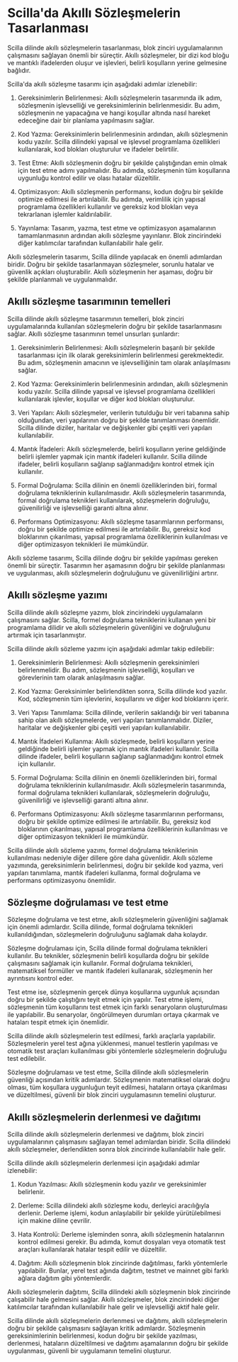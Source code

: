 
# Scilla'da Akıllı Sözleşmelerin Tasarlanması

Scilla dilinde akıllı sözleşmelerin tasarlanması, blok zinciri uygulamalarının çalışmasını sağlayan önemli bir süreçtir. Akıllı sözleşmeler, bir dizi kod bloğu ve mantıklı ifadelerden oluşur ve işlevleri, belirli koşulların yerine gelmesine bağlıdır.

Scilla'da akıllı sözleşme tasarımı için aşağıdaki adımlar izlenebilir:

1.  Gereksinimlerin Belirlenmesi: Akıllı sözleşmelerin tasarımında ilk adım, sözleşmenin işlevselliği ve gereksinimlerinin belirlenmesidir. Bu adım, sözleşmenin ne yapacağına ve hangi koşullar altında nasıl hareket edeceğine dair bir planlama yapılmasını sağlar.
    
2.  Kod Yazma: Gereksinimlerin belirlenmesinin ardından, akıllı sözleşmenin kodu yazılır. Scilla dilindeki yapısal ve işlevsel programlama özellikleri kullanılarak, kod blokları oluşturulur ve ifadeler belirtilir.
    
3.  Test Etme: Akıllı sözleşmenin doğru bir şekilde çalıştığından emin olmak için test etme adımı yapılmalıdır. Bu adımda, sözleşmenin tüm koşullarına uygunluğu kontrol edilir ve olası hatalar düzeltilir.
    
4.  Optimizasyon: Akıllı sözleşmenin performansı, kodun doğru bir şekilde optimize edilmesi ile artırılabilir. Bu adımda, verimlilik için yapısal programlama özellikleri kullanılır ve gereksiz kod blokları veya tekrarlanan işlemler kaldırılabilir.
    
5.  Yayınlama: Tasarım, yazma, test etme ve optimizasyon aşamalarının tamamlanmasının ardından akıllı sözleşme yayınlanır. Blok zincirindeki diğer katılımcılar tarafından kullanılabilir hale gelir.
    

Akıllı sözleşmelerin tasarımı, Scilla dilinde yapılacak en önemli adımlardan biridir. Doğru bir şekilde tasarlanmayan sözleşmeler, sorunlu hatalar ve güvenlik açıkları oluşturabilir. Akıllı sözleşmenin her aşaması, doğru bir şekilde planlanmalı ve uygulanmalıdır.

## Akıllı sözleşme tasarımının temelleri

Scilla dilinde akıllı sözleşme tasarımının temelleri, blok zinciri uygulamalarında kullanılan sözleşmelerin doğru bir şekilde tasarlanmasını sağlar. Akıllı sözleşme tasarımının temel unsurları şunlardır:

1.  Gereksinimlerin Belirlenmesi: Akıllı sözleşmelerin başarılı bir şekilde tasarlanması için ilk olarak gereksinimlerin belirlenmesi gerekmektedir. Bu adım, sözleşmenin amacının ve işlevselliğinin tam olarak anlaşılmasını sağlar.
    
2.  Kod Yazma: Gereksinimlerin belirlenmesinin ardından, akıllı sözleşmenin kodu yazılır. Scilla dilinde yapısal ve işlevsel programlama özellikleri kullanılarak işlevler, koşullar ve diğer kod blokları oluşturulur.
    
3.  Veri Yapıları: Akıllı sözleşmeler, verilerin tutulduğu bir veri tabanına sahip olduğundan, veri yapılarının doğru bir şekilde tanımlanması önemlidir. Scilla dilinde diziler, haritalar ve değişkenler gibi çeşitli veri yapıları kullanılabilir.
    
4.  Mantık İfadeleri: Akıllı sözleşmelerde, belirli koşulların yerine geldiğinde belirli işlemler yapmak için mantık ifadeleri kullanılır. Scilla dilinde ifadeler, belirli koşulların sağlanıp sağlanmadığını kontrol etmek için kullanılır.
    
5.  Formal Doğrulama: Scilla dilinin en önemli özelliklerinden biri, formal doğrulama tekniklerinin kullanılmasıdır. Akıllı sözleşmelerin tasarımında, formal doğrulama teknikleri kullanılarak, sözleşmelerin doğruluğu, güvenilirliği ve işlevselliği garanti altına alınır.
    
6.  Performans Optimizasyonu: Akıllı sözleşme tasarımlarının performansı, doğru bir şekilde optimize edilmesi ile artırılabilir. Bu, gereksiz kod bloklarının çıkarılması, yapısal programlama özelliklerinin kullanılması ve diğer optimizasyon teknikleri ile mümkündür.
    

Akıllı sözleme tasarımı, Scilla dilinde doğru bir şekilde yapılması gereken önemli bir süreçtir. Tasarımın her aşamasının doğru bir şekilde planlanması ve uygulanması, akıllı sözleşmelerin doğruluğunu ve güvenilirliğini artırır.

## Akıllı sözleşme yazımı

Scilla dilinde akıllı sözleşme yazımı, blok zincirindeki uygulamaların çalışmasını sağlar. Scilla, formel doğrulama tekniklerini kullanan yeni bir programlama dilidir ve akıllı sözleşmelerin güvenliğini ve doğruluğunu artırmak için tasarlanmıştır.

Scilla dilinde akıllı sözleme yazımı için aşağıdaki adımlar takip edilebilir:

1.  Gereksinimlerin Belirlenmesi: Akıllı sözleşmenin gereksinimleri belirlenmelidir. Bu adım, sözleşmenin işlevselliği, koşulları ve görevlerinin tam olarak anlaşılmasını sağlar.
    
2.  Kod Yazma: Gereksinimler belirlendikten sonra, Scilla dilinde kod yazılır. Kod, sözleşmenin tüm işlevlerini, koşullarını ve diğer kod bloklarını içerir.
    
3.  Veri Yapısı Tanımlama: Scilla dilinde, verilerin saklandığı bir veri tabanına sahip olan akıllı sözleşmelerde, veri yapıları tanımlanmalıdır. Diziler, haritalar ve değişkenler gibi çeşitli veri yapıları kullanılabilir.
    
4.  Mantık İfadeleri Kullanma: Akıllı sözleşmede, belirli koşulların yerine geldiğinde belirli işlemler yapmak için mantık ifadeleri kullanılır. Scilla dilinde ifadeler, belirli koşulların sağlanıp sağlanmadığını kontrol etmek için kullanılır.
    
5.  Formal Doğrulama: Scilla dilinin en önemli özelliklerinden biri, formal doğrulama tekniklerinin kullanılmasıdır. Akıllı sözleşmelerin tasarımında, formal doğrulama teknikleri kullanılarak, sözleşmelerin doğruluğu, güvenilirliği ve işlevselliği garanti altına alınır.
    
6.  Performans Optimizasyonu: Akıllı sözleşme tasarımlarının performansı, doğru bir şekilde optimize edilmesi ile artırılabilir. Bu, gereksiz kod bloklarının çıkarılması, yapısal programlama özelliklerinin kullanılması ve diğer optimizasyon teknikleri ile mümkündür.
    

Scilla dilinde akıllı sözleme yazımı, formel doğrulama tekniklerinin kullanılması nedeniyle diğer dillere göre daha güvenlidir. Akıllı sözleme yazımında, gereksinimlerin belirlenmesi, doğru bir şekilde kod yazma, veri yapıları tanımlama, mantık ifadeleri kullanma, formal doğrulama ve performans optimizasyonu önemlidir.

## Sözleşme doğrulaması ve test etme

Sözleşme doğrulama ve test etme, akıllı sözleşmelerin güvenliğini sağlamak için önemli adımlardır. Scilla dilinde, formal doğrulama teknikleri kullanıldığından, sözleşmelerin doğruluğunu sağlamak daha kolaydır.

Sözleşme doğrulaması için, Scilla dilinde formal doğrulama teknikleri kullanılır. Bu teknikler, sözleşmenin belirli koşullarda doğru bir şekilde çalışmasını sağlamak için kullanılır. Formal doğrulama teknikleri, matematiksel formüller ve mantık ifadeleri kullanarak, sözleşmenin her ayrıntısını kontrol eder.

Test etme ise, sözleşmenin gerçek dünya koşullarına uygunluk açısından doğru bir şekilde çalıştığını teyit etmek için yapılır. Test etme işlemi, sözleşmenin tüm koşullarını test etmek için farklı senaryoların oluşturulması ile yapılabilir. Bu senaryolar, öngörülmeyen durumları ortaya çıkarmak ve hataları tespit etmek için önemlidir.

Scilla dilinde akıllı sözleşmelerin test edilmesi, farklı araçlarla yapılabilir. Sözleşmelerin yerel test ağına yüklenmesi, manuel testlerin yapılması ve otomatik test araçları kullanılması gibi yöntemlerle sözleşmelerin doğruluğu test edilebilir.

Sözleşme doğrulaması ve test etme, Scilla dilinde akıllı sözleşmelerin güvenliği açısından kritik adımlardır. Sözleşmenin matematiksel olarak doğru olması, tüm koşullara uygunluğun teyit edilmesi, hataların ortaya çıkarılması ve düzeltilmesi, güvenli bir blok zinciri uygulamasının temelini oluşturur.


## Akıllı sözleşmelerin derlenmesi ve dağıtımı

Scilla dilinde akıllı sözleşmelerin derlenmesi ve dağıtımı, blok zinciri uygulamalarının çalışmasını sağlayan temel adımlardan biridir. Scilla dilindeki akıllı sözleşmeler, derlendikten sonra blok zincirinde kullanılabilir hale gelir.

Scilla dilinde akıllı sözleşmelerin derlenmesi için aşağıdaki adımlar izlenebilir:

1.  Kodun Yazılması: Akıllı sözleşmenin kodu yazılır ve gereksinimler belirlenir.
    
2.  Derleme: Scilla dilindeki akıllı sözleşme kodu, derleyici aracılığıyla derlenir. Derleme işlemi, kodun anlaşılabilir bir şekilde yürütülebilmesi için makine diline çevrilir.
    
3.  Hata Kontrolü: Derleme işleminden sonra, akıllı sözleşmenin hatalarının kontrol edilmesi gerekir. Bu adımda, komut dosyaları veya otomatik test araçları kullanılarak hatalar tespit edilir ve düzeltilir.
    
4.  Dağıtım: Akıllı sözleşmenin blok zincirinde dağıtılması, farklı yöntemlerle yapılabilir. Bunlar, yerel test ağında dağıtım, testnet ve mainnet gibi farklı ağlara dağıtım gibi yöntemlerdir.
    

Akıllı sözleşmelerin dağıtımı, Scilla dilindeki akıllı sözleşmenin blok zincirinde çalışabilir hale gelmesini sağlar. Akıllı sözleşmeler, blok zincirindeki diğer katılımcılar tarafından kullanılabilir hale gelir ve işlevselliği aktif hale gelir.

Scilla dilinde akıllı sözleşmelerin derlenmesi ve dağıtımı, akıllı sözleşmelerin doğru bir şekilde çalışmasını sağlayan kritik adımlardır. Sözleşmenin gereksinimlerinin belirlenmesi, kodun doğru bir şekilde yazılması, derlenmesi, hataların düzeltilmesi ve dağıtımı aşamalarının doğru bir şekilde uygulanması, güvenli bir uygulamanın temelini oluşturur.
